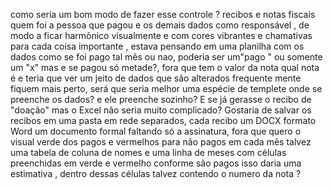 como seria um bom modo de fazer esse controle ? recibos e notas fiscais quem foi a pessoa que pagou e os demais dados como responsável , de modo a ficar harmônico visualmente e com cores vibrantes e chamativas para cada coisa importante , estava pensando em uma planilha com os dados como se foi pago tal mês ou nao, poderia ser um"pago " ou somente um "x" mas  e se pagou só metade?, fora que tem o valor da nota qual nota é e teria que ver um jeito de dados que são alterados frequente mente fiquem mais perto, será que seria melhor uma espécie de templete onde se preenche os dados? e ele preenche sozinho? E se já gerasse o recibo de "doação" mas o Excel não seria muito complicado? Gostaria de salvar os recibos em uma pasta em rede separados, cada recibo um DOCX formato Word um documento formal faltando só a assinatura, fora que quero o visual verde dos pagos e vermelhos para não pagos em cada mês talvez uma tabela de coluna de nomes e uma linha de meses com células preenchidas em verde e vermelho conforme são pagos isso daria uma estimativa , dentro dessas células talvez contendo o numero da nota ?
